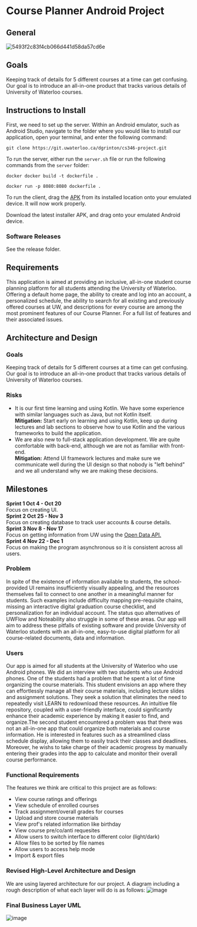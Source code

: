 # Course Planner Android Project
## General
![5493f2c83f4cb066d441d58da57cd6e](https://github.com/junlin0902/Course-Planner/assets/118623321/9a8f319f-e89a-40ea-a178-0cb612ea4c42)

## Goals
Keeping track of details for 5 different courses at a time can get confusing. Our goal is to introduce an all-in-one product that tracks various details of University of Waterloo courses.

## Instructions to Install
First, we need to set up the server. Within an Android emulator, such as Android Studio, navigate to the folder where you would like to install our application, open your terminal, and enter the following command:

`git clone https://git.uwaterloo.ca/dgrinton/cs346-project.git`

To run the server, either run the `server.sh` file or run the following commands from the `server` folder:
```shell
docker docker build -t dockerfile .
```

```shell
docker run -p 8080:8080 dockerfile .
```

To run the client, drag the [APK](https://git.uwaterloo.ca/dgrinton/cs346-project/-/blob/main/release/v0.4-installer.apk) from its installed location onto your emulated device. It will now work properly.

Download the latest installer APK, and drag onto your emulated Android device.
### Software Releases
See the release folder.

## Requirements
This application is aimed at providing an inclusive, all-in-one student course planning platform for all students attending the University of Waterloo. Offering a default home page, the ability to create and log into an account, a personalized schedule, the ability to search for all existing and previously offered courses at UW, and descriptions for every course are among the most prominent features of our Course Planner. For a full list of features and their associated issues.

## Architecture and Design
### Goals
Keeping track of details for 5 different courses at a time can get confusing. Our goal is to introduce an all-in-one product that tracks various details of University of Waterloo courses.
### Risks
- It is our first time learning and using Kotlin. We have some experience with similar languages such as Java, but not Kotlin itself.\
**Mitigation:** Start early on learning and using Kotlin, keep up during lectures and lab sections to observe how to use Kotlin and the various frameworks to build the application.
- We are also new to full-stack application development. We are quite comfortable with back-end, although we are not as familiar with front-end.\
**Mitigation:** Attend UI framework lectures and make sure we communicate well during the UI design so that nobody is "left behind" and we all understand why we are making these decisions.
## Milestones
**Sprint 1 Oct 4 - Oct 20** \
Focus on creating UI. \
**Sprint 2 Oct 25 - Nov 3** \
Focus on creating database to track user accounts & course details. \
**Sprint 3 Nov 8 - Nov 17** \
Focus on getting information from UW using the [Open Data API.](https://uwaterloo.ca/api/) \
**Sprint 4 Nov 22 - Dec 1** \
Focus on making the program asynchronous so it is consistent across all users.
### Problem
In spite of the existence of information available to students, the school-provided UI remains insufficiently visually appealing, and the resources themselves fail to connect to one another in a meaningful manner for students. Such examples include difficulty mapping pre-requisite chains, missing an interactive digital graduation course checklist, and personalization for an individual account. The status quo alternatives of UWFlow and Noteability also struggle in some of these areas. Our app will aim to address these pitfalls of existing software and provide University of Waterloo students with an all-in-one, easy-to-use digital platform for all course-related documents, data and information.
### Users
Our app is aimed for all students at the University of Waterloo who use Android phones. We did an interview with two students who use Android phones. One of the students had a problem that he spent a lot of time organizing the course materials. This student envisions an app where they can effortlessly manage all their course materials, including lecture slides and assignment solutions. They seek a solution that eliminates the need to repeatedly visit LEARN to redownload these resources. An intuitive file repository, coupled with a user-friendly interface, could significantly enhance their academic experience by making it easier to find, and organize.The second student encountered a problem was that there was not an all-in-one app that could organize both materials and course information. He is interested in features such as a streamlined class schedule display, allowing them to easily track their classes and deadlines.  Moreover, he wishs to take charge of their academic progress by manually entering their grades into the app to calculate and monitor their overall course performance. 
### Functional Requirements
The features we think are critical to this project are as follows:
- View course ratings and offerings
- View schedule of enrolled courses
- Track assignment/overall grades for courses
- Upload and store course materials
- View prof's related information like birthday
- View course pre/co/anti requesites
- Allow users to switch interface to different color (light/dark)
- Allow files to be sorted by file names
- Allow users to access help mode
- Import & export files



### Revised High-Level Architecture and Design
We are using layered architecture for our project. A diagram including a rough description of what each layer will do is as follows:
![image](https://github.com/junlin0902/Course-Planner/assets/118623321/461be919-8a3e-43a1-bba7-06b2f59a6f87)

### Final Business Layer UML
![image](https://github.com/junlin0902/Course-Planner/assets/118623321/991afe14-277f-4653-b938-92a37375b2eb)

